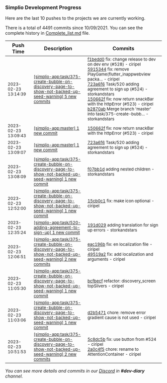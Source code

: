
### Simplio Development Progress

Here are the last 10 pushes to the projects we are currently working.

There is a total of 4491 commits since 10/09/2021. You can see the complete history in
 [Complete_list.md](Complete_list.md) file.

| Push Time | Description | Commits |
| --- | --- | --- |
| <sub>2023-02-23 13:14:39</sub> | <sub>[[simplio-app:task/375\-create\-bubble\-on\-discovery\-page\-to\-show\-not\-backed\-up\-seed\-warning] 5 new commits](https://github.com/SimplioOfficial/simplio-app/compare/f07bb1d950e5...b2870ab99e85)</sub> | <sub>[f1bedd0](https://github.com/SimplioOfficial/simplio-app/commit/f1bedd09541100950d672a1c1f2a1f6dc18da308) fix: change release to dev on dev env (#528) - ciripel<br>[5915344](https://github.com/SimplioOfficial/simplio-app/commit/59153443b6990c11363956a1c5e87c7678ee87d3) fix: remove PlayGame(flutter_inappwebview packa... - ciripel<br>[723a6f6](https://github.com/SimplioOfficial/simplio-app/commit/723a6f68bdd66a66d2f28595a02a94bf472ad1df) Task/520 adding agreement to sign up (#524) - storkandstars<br>[150662f](https://github.com/SimplioOfficial/simplio-app/commit/150662f2e2d9da0b5ecc3b8cd219ede089813dc8) fix: now return snackBar with the httpError (#523) - ciripel<br>[b2870ab](https://github.com/SimplioOfficial/simplio-app/commit/b2870ab99e85e8ea7a212de9fc228d5ac5932157) Merge branch 'master' into task/375-create-bubb... - storkandstars</sub> |
| <sub>2023-02-23 13:09:43</sub> | <sub>[[simplio-app:master] 1 new commit](https://github.com/SimplioOfficial/simplio-app/commit/150662f2e2d9da0b5ecc3b8cd219ede089813dc8)</sub> | <sub>[150662f](https://github.com/SimplioOfficial/simplio-app/commit/150662f2e2d9da0b5ecc3b8cd219ede089813dc8) fix: now return snackBar with the httpError (#523) - ciripel</sub> |
| <sub>2023-02-23 13:09:07</sub> | <sub>[[simplio-app:master] 1 new commit](https://github.com/SimplioOfficial/simplio-app/commit/723a6f68bdd66a66d2f28595a02a94bf472ad1df)</sub> | <sub>[723a6f6](https://github.com/SimplioOfficial/simplio-app/commit/723a6f68bdd66a66d2f28595a02a94bf472ad1df) Task/520 adding agreement to sign up (#524) - storkandstars</sub> |
| <sub>2023-02-23 13:08:09</sub> | <sub>[[simplio-app:task/375\-create\-bubble\-on\-discovery\-page\-to\-show\-not\-backed\-up\-seed\-warning] 1 new commit](https://github.com/SimplioOfficial/simplio-app/commit/f07bb1d950e5e7d0a3a01d6d35156ab953804122)</sub> | <sub>[f07bb1d](https://github.com/SimplioOfficial/simplio-app/commit/f07bb1d950e5e7d0a3a01d6d35156ab953804122) adding nested children - storkandstars</sub> |
| <sub>2023-02-23 12:52:00</sub> | <sub>[[simplio-app:task/375\-create\-bubble\-on\-discovery\-page\-to\-show\-not\-backed\-up\-seed\-warning] 1 new commit](https://github.com/SimplioOfficial/simplio-app/commit/15cb0c11c3b3bb856dafb37bbe225cf1506f48ef)</sub> | <sub>[15cb0c1](https://github.com/SimplioOfficial/simplio-app/commit/15cb0c11c3b3bb856dafb37bbe225cf1506f48ef) fix: make icon optional - ciripel</sub> |
| <sub>2023-02-23 12:35:24</sub> | <sub>[[simplio-app:task/520\-adding\-agreement\-to\-sign\-up] 1 new commit](https://github.com/SimplioOfficial/simplio-app/commit/191d029a771087896541f639c6bf9e248b5799a8)</sub> | <sub>[191d029](https://github.com/SimplioOfficial/simplio-app/commit/191d029a771087896541f639c6bf9e248b5799a8) adding translation for sign up errors - storkandstars</sub> |
| <sub>2023-02-23 12:06:51</sub> | <sub>[[simplio-app:task/375\-create\-bubble\-on\-discovery\-page\-to\-show\-not\-backed\-up\-seed\-warning] 2 new commits](https://github.com/SimplioOfficial/simplio-app/compare/bcfbecfe800e...49519a2be71c)</sub> | <sub>[eac196b](https://github.com/SimplioOfficial/simplio-app/commit/eac196bbf4035e71524057ca25ff81b12cfce425) fix: en localization file - ciripel<br>[49519a2](https://github.com/SimplioOfficial/simplio-app/commit/49519a2be71cbcf8b58a0ea820c6fce77299d595) fix: add localization and arguments - ciripel</sub> |
| <sub>2023-02-23 11:05:30</sub> | <sub>[[simplio-app:task/375\-create\-bubble\-on\-discovery\-page\-to\-show\-not\-backed\-up\-seed\-warning] 1 new commit](https://github.com/SimplioOfficial/simplio-app/commit/bcfbecfe800eaaa4a93071825d34817da91349c6)</sub> | <sub>[bcfbecf](https://github.com/SimplioOfficial/simplio-app/commit/bcfbecfe800eaaa4a93071825d34817da91349c6) refactor: discovery_screen topSlivers - ciripel</sub> |
| <sub>2023-02-23 11:03:06</sub> | <sub>[[simplio-app:task/375\-create\-bubble\-on\-discovery\-page\-to\-show\-not\-backed\-up\-seed\-warning] 1 new commit](https://github.com/SimplioOfficial/simplio-app/commit/d2b54712f64300f2cbf6c911b61819a50f3d12db)</sub> | <sub>[d2b5471](https://github.com/SimplioOfficial/simplio-app/commit/d2b54712f64300f2cbf6c911b61819a50f3d12db) chore: remove error gradient cause is not used - ciripel</sub> |
| <sub>2023-02-23 10:51:53</sub> | <sub>[[simplio-app:task/375\-create\-bubble\-on\-discovery\-page\-to\-show\-not\-backed\-up\-seed\-warning] 2 new commits](https://github.com/SimplioOfficial/simplio-app/compare/8fa067d1947d...2a0c4f5fd99d)</sub> | <sub>[5c8dc5b](https://github.com/SimplioOfficial/simplio-app/commit/5c8dc5bb60a3e89a4269a179794ab3087e656cc6) fix: use button from #524 - ciripel<br>[2a0c4f5](https://github.com/SimplioOfficial/simplio-app/commit/2a0c4f5fd99d1b5a1771a1828398fbc13d7b1c9f) chore: rename to AttentionContainer - ciripel</sub> |

_You can see more details and commits in our [Discord](https://discord.gg/aKhjuwZmdP) in **#dev-diary** channel._
